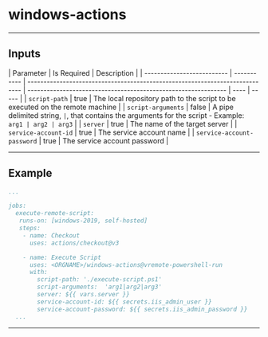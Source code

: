 # windows-actions

------

## Inputs

| Parameter                  | Is Required | Description                                                                  |
| -------------------------- | ----------- | ---------------------------------------------------------------------------- | -------------------------------------------------------------- | ---- | ----- |
| `script-path`              | true        | The local repository path to the script to be executed on the remote machine |
| `script-arguments`         | false       | A pipe delimited string, `|`, that contains the arguments for the script - Example: `arg1 | arg2 | arg3` |
| `server`                   | true        | The name of the target server                                                |
| `service-account-id`       | true        | The service account name                                                     |
| `service-account-password` | true        | The service account password                                                 |

------

## Example

```yml
...

jobs:
  execute-remote-script:
   runs-on: [windows-2019, self-hosted]
   steps:
    - name: Checkout
      uses: actions/checkout@v3

    - name: Execute Script
      uses: <ORGNAME>/windows-actions@vremote-powershell-run
      with:
        script-path: './execute-script.ps1'
        script-arguments:  'arg1|arg2|arg3'
        server: ${{ vars.server }}
        service-account-id: ${{ secrets.iis_admin_user }}
        service-account-password: ${{ secrets.iis_admin_password }}
  ...
```

------